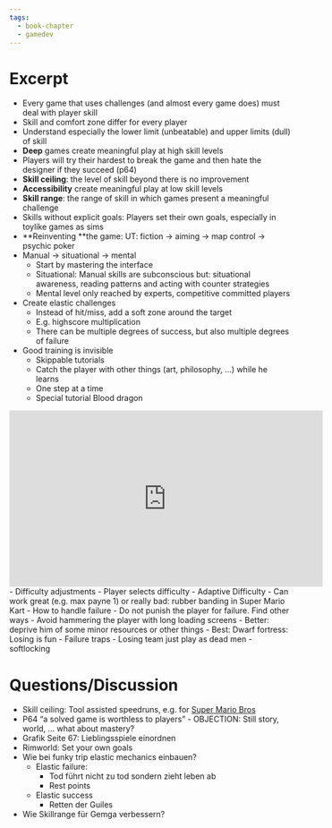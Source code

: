 ```yaml
---
tags:
  - book-chapter
  - gamedev
---
```

# Excerpt

- Every game that uses challenges (and almost every game does) must deal with player skill
- Skill and comfort zone differ for every player
- Understand especially the lower limit (unbeatable) and upper limits (dull) of skill
- **Deep** games create meaningful play at high skill levels
- Players will try their hardest to break the game and then hate the designer if they succeed (p64)
- **Skill ceiling**: the level of skill beyond there is no improvement
- **Accessibility** create meaningful play at low skill levels
- **Skill range**: the range of skill in which games present a meaningful challenge
- Skills without explicit goals: Players set their own goals, especially in toylike games as sims
- **Reinventing **the game: UT: fiction -> aiming -> map control -> psychic poker
- Manual -> situational -> mental
    - Start by mastering the interface
    - Situational: Manual skills are subconscious but: situational awareness, reading patterns and acting with counter strategies
    - Mental level only reached by experts, competitive committed players
- Create elastic challenges
    - Instead of hit/miss, add a soft zone around the target
    - E.g. highscore multiplication
    - There can be multiple degrees of success, but also multiple degrees of failure
- Good training is invisible
    - Skippable tutorials
    - Catch the player with other things (art, philosophy, …) while he learns
    - One step at a time
    - Special tutorial Blood dragon 
<iframe width="560" height="315" src="https://www.youtube.com/embed/pItOJfE_GYg?si=NcKCoMwTZ_SU2bDH" title="YouTube video player" frameborder="0" allow="accelerometer; autoplay; clipboard-write; encrypted-media; gyroscope; picture-in-picture; web-share" referrerpolicy="strict-origin-when-cross-origin" allowfullscreen></iframe>
- Difficulty adjustments
    - Player selects difficulty
    - Adaptive Difficulty
        - Can work great (e.g. max payne 1) or really bad: rubber banding in Super Mario Kart
- How to handle failure
    - Do not punish the player for failure. Find other ways
        - Avoid hammering the player with long loading screens
        - Better: deprive him of some minor resources or other things
        - Best: Dwarf fortress: Losing is fun
    - Failure traps
        - Losing team just play as dead men
        - softlocking

# Questions/Discussion

- Skill ceiling: Tool assisted speedruns, e.g. for [Super Mario Bros](https://www.youtube.com/watch?v=7rIJNT7dCmE)
- P64 “a solved game is worthless to players” - OBJECTION: Still story, world, … what about mastery?
- Grafik Seite 67: Lieblingsspiele einordnen
- Rimworld: Set your own goals
- Wie bei funky trip elastic mechanics einbauen?
    - Elastic failure:
        - Tod führt nicht zu tod sondern zieht leben ab
        - Rest points
    - Elastic success
        - Retten der Guiles
- Wie Skillrange für Gemga verbessern?
